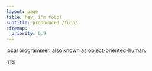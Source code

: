 ```yaml
---
layout: page
title: hey, i'm foop!
subtitle: pronounced /fuːp/
sitemap:
  priority: 0.9
---
```


<div id="describe-text">
	<p>local programmer. also known as object-oriented-human.</p>
	<a href="//24timezones.com/Singapore/time" style="text-decoration: none" class="clock24" id="tz24-1638410736-c1236-eyJob3VydHlwZSI6IjI0Iiwic2hvd2RhdGUiOiIwIiwic2hvd3NlY29uZHMiOiIxIiwic2hvd3RpbWV6b25lIjoiMSIsInR5cGUiOiJkIiwibGFuZyI6ImVuIn0=" title="local time in Singapore" target="_blank" rel="nofollow">🇸🇬</a>
	<script type="text/javascript" src="//w.24timezones.com/l.js" async></script>
	<br>
	<br>
</div>

